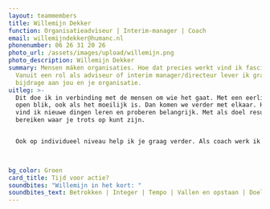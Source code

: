 ```yaml
---
layout: teammembers
title: Willemijn Dekker
function: Organisatieadviseur | Interim-manager | Coach
email: willemijndekker@humanc.nl
phonenumber: 06 26 31 20 26
photo_url: /assets/images/upload/willemijn.png
photo_description: Willemijn Dekker
summary: Mensen máken organisaties. Hoe dat precies werkt vind ik fascinerend.
  Vanuit een rol als adviseur of interim manager/directeur lever ik graag een
  bijdrage aan jou en je organisatie. ​
uitleg: >-
  Dit doe ik in verbinding met de mensen om wie het gaat. Met een eerlijke en
  open blik, ook als het moeilijk is. Dan komen we verder met elkaar. Hierbij
  vind ik nieuwe dingen leren en proberen belangrijk. Met als doel resultaten
  bereiken waar je trots op kunt zijn. ​


  Ook op individueel niveau help ik je graag verder. Als coach werk ik vanuit het gedachtegoed van de positieve gezondheid, want er zijn zo veel verschillende dimensies die invloed hebben op wie jij bent als mens. ​


  ​
bg_color: Groen
card_title: Tijd voor actie?
soundbites: "Willemijn in het kort: "
soundbites_text: Betrokken | Integer | Tempo | Vallen en opstaan | Doelgericht
---
```

